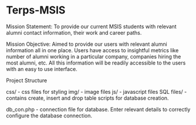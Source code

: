 # Terps-MSIS
Mission Statement:
To provide our current MSIS students with relevant alumni contact information, their work and career paths.

Mission Objective:
Aimed to provide our users with relevant alumni information all in one place. Users have access to insightful metrics like number of alumni working in a particular company, companies hiring the most alumni, etc. All this information will be readily accessible to the users with an easy to use interface.

Project Structure

css/ - css files for styling
img/ - image files
js/ - javascript files
SQL files/ - contains create, insert and drop table scripts for database creation. 

db_con.php - connection file for database. Enter relevant details to correctly configure the database connection.
